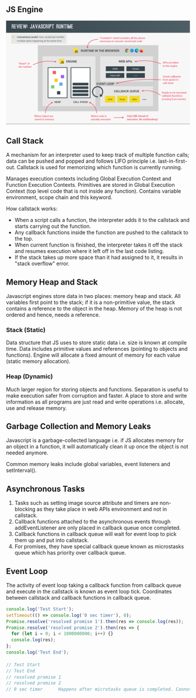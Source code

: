 ## JS Engine

<img src="./assets/js_runtime.PNG">

## Call Stack

A mechanism for an interpreter used to keep track of multiple function calls; data can be pushed and popped and follows LIFO principle i.e. last-in-first-out. Callstack is used for memorizing which function is currently running.

Manages execution contexts including Global Execution Context and Function Execution Contexts. Primitives are stored in Global Execution Context (top level code that is not inside any function). Contains variable environment, scope chain and this keyword.

How callstack works:

- When a script calls a function, the interpreter adds it to the callstack and starts carrying out the function.
- Any callback functions inside the function are pushed to the callstack to the top.
- When current function is finished, the interpreter takes it off the stack and resumes execution where it left off in the last code listing.
- If the stack takes up more space than it had assigned to it, it results in "stack overflow" error.

## Memory Heap and Stack

Javascript engines store data in two places: memory heap and stack. All variables first point to the stack; if it is a non-primitive value, the stack contains a reference to the object in the heap. Memory of the heap is not ordered and hence, needs a reference.

### Stack (Static)

Data structure that JS uses to store static data i.e. size is known at compile time. Data includes primitive values and references (pointing to objects and functions). Engine will allocate a fixed amount of memory for each value (static memory allocation).

### Heap (Dynamic)

Much larger region for storing objects and functions. Separation is useful to make execution safer from corruption and faster. A place to store and write information as all programs are just read and write operations i.e. allocate, use and release memory.

## Garbage Collection and Memory Leaks

Javascript is a garbage-collected language i.e. if JS allocates memory for an object in a function, it will automatically clean it up once the object is not needed anymore.

Common memory leaks include global variables, event listeners and setInterval().

## Asynchronous Tasks

1. Tasks such as setting image source attribute and timers are non-blocking as they take place in web APIs environment and not in callstack.
2. Callback functions attached to the asynchronous events through addEventListener are only placed in callback queue once completed.
3. Callback functions in callback queue will wait for event loop to pick them up and put into callstack.
4. For promises, they have special callback queue known as microstasks queue which has priority over callback queue.

## Event Loop

The activity of event loop taking a callback function from callback queue and execute in the callstack is known as event loop tick. Coordinates between callstack and callback functions in callback queue.

```js
console.log('Test Start');
setTimeout(() => console.log('0 sec timer'), 0);
Promise.resolve('resolved promise 1').then(res => console.log(res));
Promise.resolve('resolved promise 2').then(res => {
  for (let i = 0; i < 1000000000; i++) {}
  console.log(res);
};
console.log('Test End');

// Test Start
// Test End
// resolved promise 1
// resolved promise 2
// 0 sec timer      Happens after microtasks queue is completed. Cannot do high precision tasks with Javascript timers.
```
